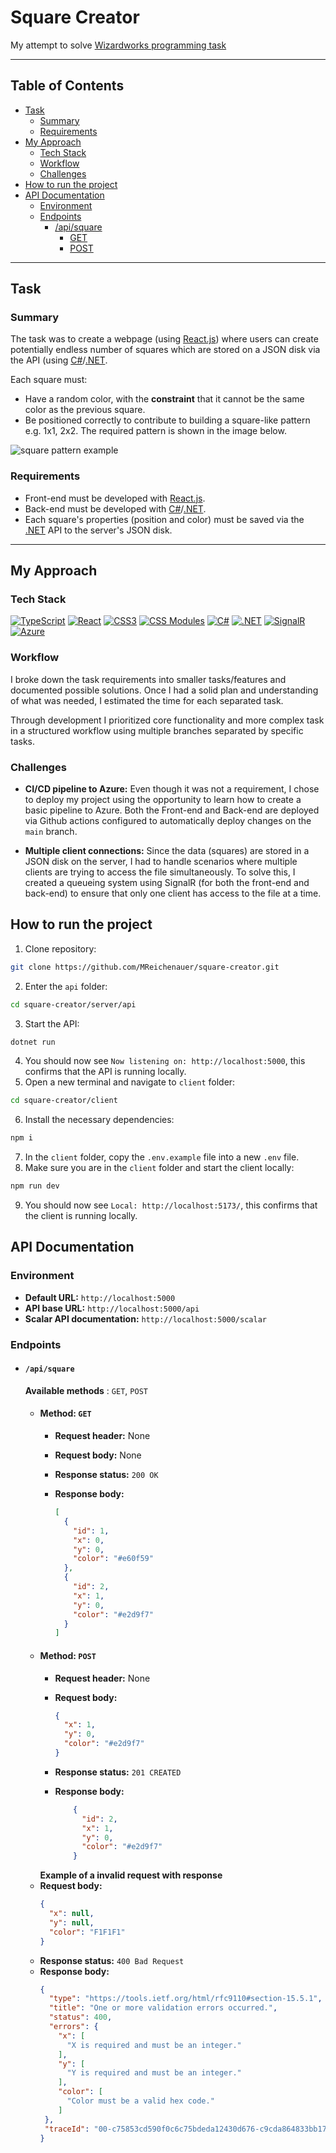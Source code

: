 
# Square Creator
My attempt to solve [Wizardworks programming task](https://github.com/Wizardworks-AB/programmeringsuppgift/blob/master/Wizardworks%20-%20programmeringsuppgift.pdf)

---
## Table of Contents
* [Task](#task)
  * [Summary](#summary)
  * [Requirements](#requirements)
* [My Approach](#my-approach)
  * [Tech Stack](#tech-stack)
  * [Workflow](#workflow)
  * [Challenges](#challenges)
* [How to run the project](#how-to-run-the-project)
* [API Documentation](#api-documentation)
  * [Environment](#environment)
  * [Endpoints](#endpoints)
    * [/api/square](#apisquare)
      * [GET](#method-get)
      * [POST](#method-post)
---
## Task
### Summary
The task was to create a webpage (using [React.js](https://react.dev/)) where users can create potentially endless number of squares which are stored on a JSON disk via the API (using [C#](https://dotnet.microsoft.com/en-us/languages/csharp)/[.NET](https://learn.microsoft.com/en-us/dotnet/).

Each square must:
- Have a random color, with the **constraint** that it cannot be the same color as the previous square.
- Be positioned correctly to contribute to building a square-like pattern e.g. 1x1, 2x2. The required pattern is shown in the image below.


![square pattern example](https://github.com/user-attachments/assets/5412125b-8e5d-4513-b10f-9cba7c75de8a)

### Requirements
 * Front-end must be developed with [React.js](https://react.dev/).
 * Back-end must be developed with [C#](https://dotnet.microsoft.com/en-us/languages/csharp)/[.NET](https://learn.microsoft.com/en-us/dotnet/).
 * Each square's properties (position and color) must be saved via the [.NET](https://learn.microsoft.com/en-us/dotnet/) API to the server's JSON disk.
---
## My Approach
### Tech Stack
[![TypeScript](https://img.shields.io/badge/TypeScript-3178C6?style=for-the-badge&logo=typescript&logoColor=white)](https://www.typescriptlang.org/)
[![React](https://img.shields.io/badge/React-20232A?style=for-the-badge&logo=react&logoColor=61DAFB)](https://react.dev)
[![CSS3](https://img.shields.io/badge/CSS3-1572B6?style=for-the-badge&logo=css3&logoColor=white)](https://developer.mozilla.org/en-US/docs/Web/CSS)
[![CSS Modules](https://img.shields.io/badge/CSS%20Modules-2D2D2D?style=for-the-badge&logo=css3&logoColor=white)](https://github.com/css-modules/css-modules)
[![C#](https://img.shields.io/badge/C%23-239120?style=for-the-badge&logo=c-sharp&logoColor=white)](https://learn.microsoft.com/en-us/dotnet/csharp/)
[![.NET](https://img.shields.io/badge/.NET-512BD4?style=for-the-badge&logo=dotnet&logoColor=white)](https://dotnet.microsoft.com/)
[![SignalR](https://img.shields.io/badge/SignalR-5C2D91?style=for-the-badge&logo=signalr&logoColor=white)](https://learn.microsoft.com/en-us/aspnet/core/signalr/)
[![Azure](https://img.shields.io/badge/Azure-0078D4?style=for-the-badge&logo=microsoft-azure&logoColor=white)](https://azure.microsoft.com/)
### Workflow
I broke down the task requirements into smaller tasks/features and documented possible solutions. Once I had a solid plan and understanding of what was needed, I estimated the time for each separated task. 

Through development I prioritized core functionality and more complex task in a structured workflow using multiple branches separated by specific tasks.


### Challenges
* **CI/CD pipeline to Azure:** Even though it was not a requirement, I chose to deploy my project using the opportunity to learn how to create a basic pipeline to Azure. Both the Front-end and Back-end are deployed via Github actions configured to automatically deploy changes on the `main` branch.

* **Multiple client connections:** Since the data (squares) are stored in a JSON disk on the server, I had to handle scenarios where multiple clients are trying to access the file simultaneously. To solve this, I created a queueing system using SignalR (for both the front-end and back-end) to ensure that only one client has access to the file at a time.

## How to run the project
1. Clone repository: 
```bash
git clone https://github.com/MReichenauer/square-creator.git
```
2. Enter the `api` folder:
```bash
cd square-creator/server/api
```
3. Start the API:
```bash
dotnet run
```
4. You should now see `Now listening on: http://localhost:5000`, this confirms that the API is running locally.
5. Open a new terminal and navigate to `client` folder:
```bash
cd square-creator/client
```
6. Install the necessary dependencies:
```bash
npm i
```
7. In the `client` folder, copy the `.env.example` file into a new `.env` file.
8. Make sure you are in the `client` folder and start the client locally: 
```bash
npm run dev
```
9. You should now see `Local: http://localhost:5173/`, this confirms that the client is running locally.

## API Documentation
### Environment
* **Default URL:** `http://localhost:5000`
* **API base URL:** `http://localhost:5000/api` 
* **Scalar API documentation:** `http://localhost:5000/scalar`

### Endpoints
* #### `/api/square`
  **Available methods** : `GET`, `POST`

  * #### Method: `GET`
    * **Request header:** None
    * **Request body:** None
    * **Response status:** `200 OK`
    * **Response body:**
  
        ```json
        [
          {
            "id": 1,
            "x": 0,
            "y": 0,
            "color": "#e60f59"
          },
          {
            "id": 2,
            "x": 1,
            "y": 0,
            "color": "#e2d9f7"
          }
        ]
      ```
  * #### Method: `POST`
    * **Request header:** None
    * **Request body:**
      ```json
      {
        "x": 1,
        "y": 0,
        "color": "#e2d9f7"
      }
      ```
    * **Response status:** `201 CREATED`
    * **Response body:**
   
        ```json
            {
              "id": 2,
              "x": 1,
              "y": 0,
              "color": "#e2d9f7"
            }
      ```
    **Example of a invalid request with response**
   * **Request body:**
      ```json
      {
        "x": null,
        "y": null,
        "color": "F1F1F1"
      }
      ```
   * **Response status:** `400 Bad Request`
   * **Response body:**
      ```json
      {
        "type": "https://tools.ietf.org/html/rfc9110#section-15.5.1",
        "title": "One or more validation errors occurred.",
        "status": 400,
        "errors": {
          "x": [
            "X is required and must be an integer."
          ],
          "y": [
            "Y is required and must be an integer."
          ],
          "color": [
            "Color must be a valid hex code."
          ]
       },
       "traceId": "00-c75853cd590f0c6c75bdeda12430d676-c9cda864833bb172-00"
     }
